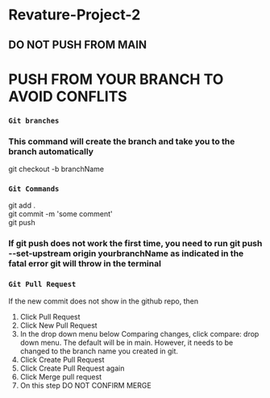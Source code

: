 # Revature-Project-2
## DO NOT PUSH FROM MAIN
# PUSH FROM YOUR BRANCH TO AVOID CONFLITS

### `Git branches`
### This command will create the branch and take you to the branch automatically
git checkout -b branchName

### `Git Commands`
git add . </br>
git commit -m 'some comment' </br>
git push </br>

### If git push does not work the first time, you need to run git push --set-upstream origin yourbranchName as indicated in the fatal error git will throw in the terminal


### `Git Pull Request`

If the new commit does not show in the github repo, then </br>
1. Click Pull Request </br>
2. Click New Pull Request </br>
3. In the drop down menu below Comparing changes, click compare: drop down menu. The default will be in main. However, it needs to be changed to the branch name you created in git. </br>
4. Click Create Pull Request </br>
5. Click Create Pull Request again </br>
6. Click Merge pull request </br>
7. On this step DO NOT CONFIRM MERGE </br>
